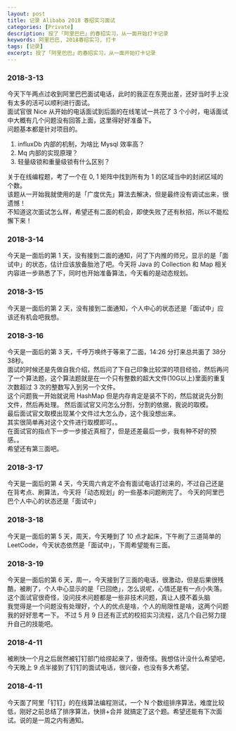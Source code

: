 ```yaml
---
layout: post
title: 记录 Alibaba 2018 春招实习面试
categories: [Private]
description: 投了「阿里巴巴」的春招实习，从一面开始打卡记录
keywords: 阿里巴巴, 2018春招实习, 打卡
tags: [记录]
excerpt: 投了「阿里巴巴」的春招实习，从一面开始打卡记录
---
```


### 2018-3-13
今天下午两点过收到阿里巴巴面试电话，此时的我正在东莞出差，还好当时手上没有太多的活可以顺利进行面试。  
面试官很 Nice 从开始的电话面试到后面的在线笔试一共花了 3 个小时，电话面试中大概有几个问题没有回答上面，这里得好好准备下。  
问题基本都是针对项目的。
1. influxDb 内部的机制，为啥比 Mysql 效率高？
1. Mq 内部的实现原理？
1. 轻量级锁和重量级锁有什么区别？

关于在线编程题，考了一个在 0, 1 矩阵中找到所有为 1 的区域当中的封闭区域的个数。  
该题从一开始我就使用的是「广度优先」算法去解决，但是最终没有调试出来，很遗憾！  
不知道这次面试怎么样，希望还有二面的机会，即使失败了还有秋招，所以不能松懈下来！

### 2018-3-14
今天是一面后的第 1 天，没有接到二面的通知，问了下内推的师兄，显示的是「面试中」的状态，估计应该放备胎池了吧。今天将 Java 的 Collection 和 Map 相关内容进一步熟悉了下，同时也开始准备算法，今天看的是动态规划。

### 2018-3-15
今天是一面后的第 2 天，没有接到二面通知，个人中心的状态还是「面试中」应该还有机会吧我想。
 
### 2018-3-16
今天是一面后的第 3 天，千呼万唤终于等来了二面，14:26 分打来总共面了 38分38秒。  
面试的时候还是先做自我介绍，然后问了下自己印象比较深的项目经验，然后再问了一个算法题，这个算法题就是在一个只有整数的超大文件(10G以上)里面的重复次数超过 3 次的整数写入到另一个文件。  
这个问题我一开始就说用 HashMap 但是内存肯定是装不下的，然后就说先分割文件，然后再处理。
然后面试官又问怎么分割，分割的依据，我说的取模。  
最后面试官文取模出现某个文件过大怎么办，这个我没想出来。  
其实很简单再对这个文件进行取模即可。。  
在面试官的指点下一步一步接近真相了，但是还差最后一步，我有种不好的预感。。  
希望还有第三面吧。

### 2018-3-17
今天是一面后的第 4 天，今天周六肯定不会有面试电话打过来的，不过自己还是在背考点、刷算法，今天将「动态规划」的一些基本问题刷完了。 今天的阿里巴巴个人中心的状态还是「面试中」

### 2018-3-18
今天是一面后的第 5 天，周天，今天睡到了 10 点才起床，下午刷了三道简单的 LeetCode，今天状态依然是「面试中」，下周希望能有三面。

### 2018-3-19
今天是一面后的第 6 天，周一，今天接到了三面的电话，很激动，但是后果很残酷，被刷了，个人中心显示的是「已回绝」，怎么说呢，心情还是有一点小失落。  
这个面试官很奇怪，没问技术问题都是一些非技术问题，真让人摸不着头脑  
我觉得是一个问题没有处理好，个人的优点是啥，个人的局限性是啥，这两个问题我的好好思考一下。
不过 5 月 9 日还有正式的校招实习流程，这几个自己努力提升自己的技能吧。

### 2018-4-11
被刷快一个月之后居然被钉钉部门给捞起来了，很奇怪。我想估计没什么希望吧，今天晚上 9 点半接到了钉钉的面试电话，很兴奋，也没有多大希望。

### 2018-4-11
今天面了阿里「钉钉」的在线算法编程测试，一个 N 个数组排序算法，难度比较低，刚好之前总结了排序算法，快排+合并 就搞定了这个题。希望还能有下次面试。说的是一周之内有通知。